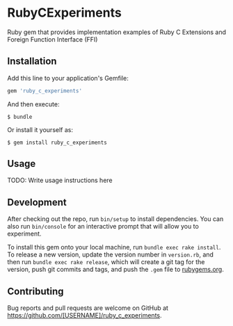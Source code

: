 # RubyCExperiments

Ruby gem that provides implementation examples of Ruby C Extensions and Foreign Function Interface (FFI)

## Installation

Add this line to your application's Gemfile:

```ruby
gem 'ruby_c_experiments'
```

And then execute:

    $ bundle

Or install it yourself as:

    $ gem install ruby_c_experiments

## Usage

TODO: Write usage instructions here

## Development

After checking out the repo, run `bin/setup` to install dependencies. You can also run `bin/console` for an interactive prompt that will allow you to experiment.

To install this gem onto your local machine, run `bundle exec rake install`. To release a new version, update the version number in `version.rb`, and then run `bundle exec rake release`, which will create a git tag for the version, push git commits and tags, and push the `.gem` file to [rubygems.org](https://rubygems.org).

## Contributing

Bug reports and pull requests are welcome on GitHub at https://github.com/[USERNAME]/ruby_c_experiments.
